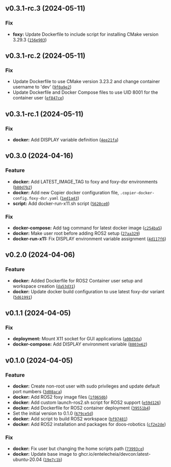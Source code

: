 <!--next-version-placeholder-->

## v0.3.1-rc.3 (2024-05-11)

### Fix

* **foxy:** Update Dockerfile to include script for installing CMake version 3.29.3 ([`156e903`](https://github.com/entelecheia/ros2-container/commit/156e90317a8989add8618d97daae43ec91299bf1))

## v0.3.1-rc.2 (2024-05-11)

### Fix

* Update Dockerfile to use CMake version 3.23.2 and change container username to 'dev' ([`9f0a9e2`](https://github.com/entelecheia/ros2-container/commit/9f0a9e2cacbf038eff78b30e3344f4b6c5b62ec8))
* Update Dockerfile and Docker Compose files to use UID 8001 for the container user ([`ef847ce`](https://github.com/entelecheia/ros2-container/commit/ef847ce0e314da41e89a69d006511777ca75fac4))

## v0.3.1-rc.1 (2024-05-11)

### Fix

* **docker:** Add DISPLAY variable definition ([`4ee21fa`](https://github.com/entelecheia/ros2-container/commit/4ee21fa5095aef61ddf50a7feaeccee48a7a913b))

## v0.3.0 (2024-04-16)

### Feature

* **docker:** Add LATEST_IMAGE_TAG to foxy and foxy-dsr environments ([`b80d7b2`](https://github.com/entelecheia/ros2-container/commit/b80d7b26b02c7a53d32f621a230a98841cba9136))
* **docker:** Add new Copier docker configuration file, `.copier-docker-config.foxy-dsr.yaml` ([`1ed1a43`](https://github.com/entelecheia/ros2-container/commit/1ed1a43ec75ad7741f8e2c6c738c299c0353c3e1))
* **script:** Add docker-run-x11.sh script ([`5620ce0`](https://github.com/entelecheia/ros2-container/commit/5620ce07d121984cdd50a3b46a5797e0357ad692))

### Fix

* **docker-compose:** Add tag command for latest docker image ([`c254ba5`](https://github.com/entelecheia/ros2-container/commit/c254ba559813d2ac752e30a9d18d1709131ba727))
* **docker:** Make user root before adding ROS2 setup ([`27aa329`](https://github.com/entelecheia/ros2-container/commit/27aa3291f067b774c279d8f53e35ae38c76c4474))
* **docker-run-x11:** Fix DISPLAY environment variable assignment ([`4d117f6`](https://github.com/entelecheia/ros2-container/commit/4d117f6bd65cfd1eff008445d19a51f8cf6125ed))

## v0.2.0 (2024-04-06)

### Feature

* **docker:** Added Dockerfile for ROS2 Container user setup and workspace creation ([`da53d31`](https://github.com/entelecheia/ros2-container/commit/da53d316cb1d3f95c19b55642c04641c5ee6d595))
* **docker:** Update docker build configuration to use latest foxy-dsr variant ([`5d61991`](https://github.com/entelecheia/ros2-container/commit/5d619912148d2a2d8ad1dbc293560016cbfd9ca4))

## v0.1.1 (2024-04-05)

### Fix

* **deployment:** Mount X11 socket for GUI applications ([`a00d3da`](https://github.com/entelecheia/ros2-container/commit/a00d3da9bd48e3185254ca1c7e9f086c4a835dc9))
* **docker-compose:** Add DISPLAY environment variable ([`8803e62`](https://github.com/entelecheia/ros2-container/commit/8803e62e0ec4135bae69504f080e45c194519bbd))

## v0.1.0 (2024-04-05)

### Feature

* **docker:** Create non-root user with sudo privileges and update default port numbers ([`3d08aca`](https://github.com/entelecheia/ros2-container/commit/3d08aca681e64cbb73510a11983b6bf534a4ad8b))
* **docker:** Add ROS2 foxy image files ([`1f0650b`](https://github.com/entelecheia/ros2-container/commit/1f0650b234771a54c217faede5ebda512b11690c))
* **docker:** Add custom launch-ros2.sh script for ROS2 support ([`e59d126`](https://github.com/entelecheia/ros2-container/commit/e59d1266ea84cdcf78063672f7ad2000c64bf24a))
* **docker:** Add Dockerfile for ROS2 container deployment ([`39551b4`](https://github.com/entelecheia/ros2-container/commit/39551b423ea0c6c17258708893f8a6c472d0a51a))
* Set the initial version to 0.1.0 ([`679ce5d`](https://github.com/entelecheia/ros2-container/commit/679ce5d69a882813724ec456d49f76386abd11ee))
* **docker:** Add script to build ROS2 workspace ([`bf97481`](https://github.com/entelecheia/ros2-container/commit/bf97481ecf96940ffe117cbd1ed6b89ad87084f9))
* **docker:** Add ROS2 installation and packages for doos-robotics ([`cf2e2de`](https://github.com/entelecheia/ros2-container/commit/cf2e2de27d1b3fdf8e9f2dfb9a86b26847ac08a6))

### Fix

* **docker:** Fix user but changing the home scripts path ([`73993ce`](https://github.com/entelecheia/ros2-container/commit/73993ce287f3802f7f6965a745d12a74c21fdc39))
* **docker:** Update base image to ghcr.io/entelecheia/devcon:latest-ubuntu-20.04 ([`19e7c1b`](https://github.com/entelecheia/ros2-container/commit/19e7c1bd53ff6ff4dd7bf0699757268be58d6db5))
